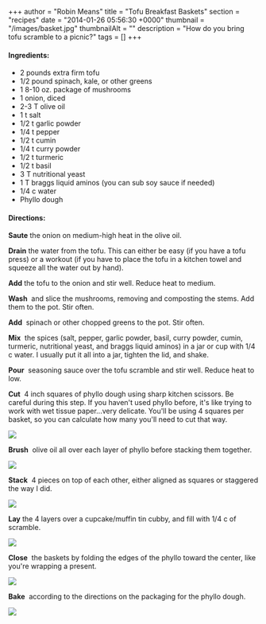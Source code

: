 +++
author = "Robin Means"
title = "Tofu Breakfast Baskets"
section = "recipes"
date = "2014-01-26 05:56:30 +0000"
thumbnail = "/images/basket.jpg"
thumbnailAlt = ""
description = "How do you bring tofu scramble to a picnic?"
tags = []
+++

#### Ingredients:

- 2 pounds extra firm tofu
- 1/2 pound spinach, kale, or other greens
- 1 8-10 oz. package of mushrooms
- 1 onion, diced
- 2-3 T olive oil
- 1 t salt
- 1/2 t garlic powder
- 1/4 t pepper
- 1/2 t cumin
- 1/4 t curry powder
- 1/2 t turmeric
- 1/2 t basil
- 3 T nutritional yeast
- 1 T braggs liquid aminos (you can sub soy sauce if needed)
- 1/4 c water
- Phyllo dough

#### Directions:

**Saute** the onion on medium-high heat in the olive oil.

**Drain** the water from the tofu. This can either be easy (if you have a tofu press) or a workout (if you have to place the tofu in a kitchen towel and squeeze all the water out by hand).

**Add** the tofu to the onion and stir well. Reduce heat to medium.

**Wash** &nbsp;and slice the mushrooms, removing and composting the stems. Add them to the pot. Stir often.

**Add** &nbsp;spinach or other chopped greens to the pot. Stir often.

**Mix** &nbsp;the spices (salt, pepper, garlic powder, basil, curry powder, cumin, turmeric, nutritional yeast, and braggs liquid aminos) in a jar or cup with 1/4 c water. I usually put it all into a jar, tighten the lid, and shake.

**Pour** &nbsp;seasoning sauce over the tofu scramble and stir well. Reduce heat to low.

**Cut** &nbsp;4 inch squares of phyllo dough using sharp kitchen scissors. Be careful during this step. If you haven't used phyllo before, it's like trying to work with wet tissue paper...very delicate. You'll be using 4 squares per basket, so you can calculate how many you'll need to cut that way.

![](/images/4inch-phyllo.jpg)

**Brush** &nbsp;olive oil all over each layer of phyllo before stacking them together.

![](/images/brushing-phyllo.jpg)

**Stack** &nbsp;4 pieces on top of each other, either aligned as squares or staggered the way I did.

![](/images/phyllo-pinwheel.jpg)

**Lay** the 4 layers over a cupcake/muffin tin cubby, and fill with 1/4 c of scramble.

![](/images/open-basket.jpg)

**Close** &nbsp;the baskets by folding the edges of the phyllo toward the center, like you're wrapping a present.

![](/images/basket-rows.jpg)

**Bake** &nbsp;according to the directions on the packaging for the phyllo dough.

![](/images/basket.jpg)

